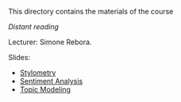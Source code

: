 
This directory contains the materials of the course

*Distant reading*

Lecturer: Simone Rebora.

Slides:
- [Stylometry](https://univr-my.sharepoint.com/:p:/g/personal/simone_rebora_univr_it/ER_uEEf9LahPuf97d68xQfIBRuXDeFrOAkgzPmFuFFgP4w?e=hpvVsw)
- [Sentiment Analysis](https://univr-my.sharepoint.com/:p:/g/personal/simone_rebora_univr_it/EYq06LnmItZBrjE7271x85QBIhO_eJ-n5qNQcP1wIKI0eA?e=Eeowck)
- [Topic Modeling](https://univr-my.sharepoint.com/:p:/g/personal/simone_rebora_univr_it/ERC4zTEIM-RErdGwElXfFz8BB3xL5LJmeq4Cvi7EFe4f2g?e=neeccx)